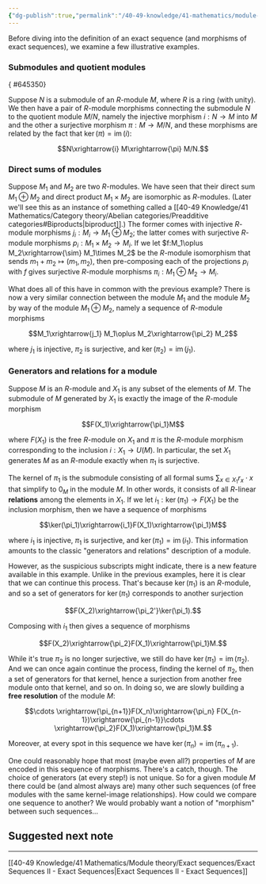 ```yaml
---
{"dg-publish":true,"permalink":"/40-49-knowledge/41-mathematics/module-theory/exact-sequences/exact-sequences-i-illustrative-examples/","tags":["module_theory"],"updated":"2025-03-31T12:57:51-07:00"}
---
```


Before diving into the definition of an exact sequence (and morphisms of exact sequences), we examine a few illustrative examples.

### Submodules and quotient modules
{ #645350}


Suppose $N$ is a submodule of an $R$-module $M$, where $R$ is a ring (with unity). We then have a pair of $R$-module morphisms connecting the submodule $N$ to the quotient module $M/N$, namely the injective morphism $i:N\to M$ into $M$ and the other a surjective morphism $\pi:M\to M/N$, and these morphisms are related by the fact that $\ker(\pi)=\operatorname{im}(i):$

$$N\xrightarrow{i} M\xrightarrow{\pi} M/N.$$

### Direct sums of modules

Suppose $M_1$ and $M_2$ are two $R$-modules. We have seen that their direct sum $M_1\oplus M_2$ and direct product $M_1\times M_2$ are isomorphic as $R$-modules. (Later we'll see this as an instance of something called a [[40-49 Knowledge/41 Mathematics/Category theory/Abelian categories/Preadditive categories#Biproducts\|biproduct]].) The former comes with injective $R$-module morphisms $j_i:M_i\to M_1\oplus M_2$; the latter comes with surjective $R$-module morphisms $p_i: M_1\times M_2\to M_i$. If we let $f:M_1\oplus M_2\xrightarrow{\sim} M_1\times M_2$ be the $R$-module isomorphism that sends $m_1+m_2\mapsto (m_1, m_2)$, then pre-composing each of the projections $p_i$ with $f$ gives surjective $R$-module morphisms $\pi_i:M_1\oplus M_2\to M_i$.

What does all of this have in common with the previous example? There is now a very similar connection between the module $M_1$ and the module $M_2$ by way of the module $M_1\oplus M_2$, namely a sequence of $R$-module morphisms

$$M_1\xrightarrow{j_1} M_1\oplus M_2\xrightarrow{\pi_2} M_2$$

where $j_1$ is injective, $\pi_2$ is surjective, and $\ker(\pi_2)=\operatorname{im}(j_1)$.

### Generators and relations for a module

Suppose $M$ is an $R$-module and $X_1$ is any subset of the elements of $M$. The submodule of $M$ generated by $X_1$ is exactly the image of the $R$-module morphism

$$F(X_1)\xrightarrow{\pi_1}M$$

where $F(X_1)$ is the free $R$-module on $X_1$ and $\pi$ is the $R$-module morphism corresponding to the inclusion $i:X_1\to U(M)$.  In particular, the set $X_1$ generates $M$ as an $R$-module exactly when $\pi_1$ is surjective.

The kernel of $\pi_1$ is the submodule consisting of all formal sums $\displaystyle\sum_{x\in X_1} r_x\cdot x$ that simplify to $0_M$ in the module $M$. In other words, it consists of all $R$-linear **relations** among the elements in $X_1$. If we let $i_1:\ker(\pi_1)\to F(X_1)$ be the inclusion morphism, then we have a sequence of morphisms

$$\ker(\pi_1)\xrightarrow{i_1}F(X_1)\xrightarrow{\pi_1}M$$

where $i_1$ is injective, $\pi_1$ is surjective, and $\ker(\pi_1)=\operatorname{im}(i_1)$. This information amounts to the classic "generators and relations" description of a module.

However, as the suspicious subscripts might indicate, there is a new feature available in this example. Unlike in the previous examples, here it is clear that we can continue this process. That's because $\ker(\pi_1)$ is an $R$-module, and so a set of generators for $\ker(\pi_1)$ corresponds to another surjection

$$F(X_2)\xrightarrow{\pi_2'}\ker(\pi_1).$$

Composing with $i_1$ then gives a sequence of morphisms

$$F(X_2)\xrightarrow{\pi_2}F(X_1)\xrightarrow{\pi_1}M.$$

While it's true $\pi_2$ is no longer surjective, we still do have $\ker(\pi_1)=\operatorname{im}(\pi_2)$. And we can once again continue the process, finding the kernel of $\pi_2$, then a set of generators for that kernel, hence a surjection from another free module onto that kernel, and so on. In doing so, we are slowly building a **free resolution** of the module $M$:

$$\cdots \xrightarrow{\pi_{n+1}}F(X_n)\xrightarrow{\pi_n} F(X_{n-1})\xrightarrow{\pi_{n-1}}\cdots \xrightarrow{\pi_2}F(X_1)\xrightarrow{\pi_1}M.$$

Moreover, at every spot in this sequence we have $\ker(\pi_n)=\operatorname{im}(\pi_{n+1})$.

One could reasonably hope that most (maybe even all?) properties of $M$ are encoded in this sequence of morphisms. There's a catch, though. The choice of generators (at every step!) is not unique. So for a given module $M$ there could be (and almost always are) many other such sequences (of free modules with the same kernel-image relationships). How could we compare one sequence to another? We would probably want a notion of "morphism" between such sequences...

## Suggested next note
---

[[40-49 Knowledge/41 Mathematics/Module theory/Exact sequences/Exact Sequences II - Exact Sequences\|Exact Sequences II - Exact Sequences]]